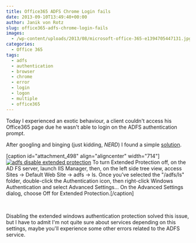 ```yaml
---
title: Office365 ADFS Chrome Login fails
date: 2013-09-10T13:49:40+00:00
author: Janik von Rotz
slug: office365-adfs-chrome-login-fails
images:
  - /wp-content/uploads/2013/08/microsoft-office-365-e1394705447131.jpg
categories:
  - Office 365
tags:
  - adfs
  - authentication
  - browser
  - chrome
  - error
  - login
  - logon
  - multiple
  - office365
---
```

Today I experienced an exotic behaviour, a client couldn't access his Office365 page due he wasn't able to login on the ADFS authentication prompt.

After googling and binging (just kidding, <em>NERD</em>) I found a simple <a href="https://stackoverflow.com/questions/5436441/adfs-authentication-ie8-works-chrome-fails" target="_blank">solution</a>.

<!--more-->

[caption id="attachment_498" align="aligncenter" width="714"]<a href="/wp-content/uploads/2013/09/2013-09-10-13_24_09-Default-vblw2k12adfs1-Remotedesktopverbindung.png">![adfs disable extended protection](/wp-content/uploads/2013/09/2013-09-10-13_24_09-Default-vblw2k12adfs1-Remotedesktopverbindung.png)</a> To turn Extended Protection off, on the AD FS server, launch IIS Manager, then, on the left side tree view, access Sites -> Default Web Site -> adfs -> ls. Once you’ve selected the "/adfs/ls" folder, double-click the Authentication icon, then right-click Windows Authentication and select Advanced Settings… On the Advanced Settings dialog, choose Off for Extended Protection.[/caption]

&nbsp;

Disabling the extended windows authentication protection solved this issue, but I have to admit I'm not quite sure about services depending on this settings, maybe you'll experience some other errors related to the ADFS service.